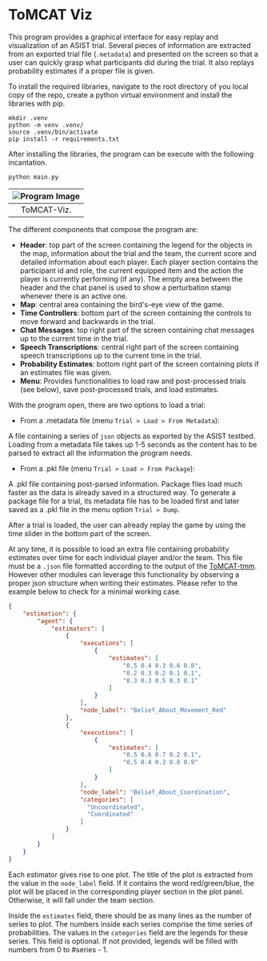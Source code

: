 # ToMCAT Viz

This program provides a graphical interface for easy replay and visualization of an ASIST trial. Several pieces of information are extracted from an exported trial file (`.metadata`) and presented on the screen so that a user can quickly grasp what participants did during the trial. It also replays probability estimates if a proper file is given. 

To install the required libraries, navigate to the root directory of you local copy of the repo, create a python virtual environment and install the libraries with pip.

```
mkdir .venv
python -m venv .venv/
source .venv/bin/activate
pip install -r requirements.txt
```

After installing the libraries, the program can be execute with the following incantation.

```
python main.py
```

| ![Program Image](https://github.com/paulosoaresua/asist_online_replay/blob/main/imap/Resources/Images/Gameplays/Gameplay.png?raw=true) |
|:--:|
|ToMCAT-Viz.|

The different components that compose the program are:

- **Header**: top part of the screen containing the legend for the objects in the map, information about the trial and the team, the current score and detailed information about each player. Each player section contains the participant id and role, the current equipped item and the action the player is currently performing (if any). The empty area between the header and the chat panel is used to show a perturbation stamp whenever there is an active one.
- **Map**: central area containing the bird's-eye view of the game.
- **Time Controllers**: bottom part of the screen containing the controls to move forward and backwards in the trial.
- **Chat Messages**: top right part of the screen containing chat messages up to the current time in the trial.
- **Speech Transcriptions**: central right part of the screen containing speech transcriptions up to the current time in the trial.
- **Probability Estimates**: bottom right part of the screen containing plots if an estimates file was given.
- **Menu**: Provides functionalities to load raw and post-processed trials (see below), save post-processed trials, and load estimates.

With the program open, there are two options to load a trial: 

- From a .metadata file (menu `Trial > Load > From Metadata`):

A file containing a series of `json` objects as exported by the ASIST testbed. Loading from a metadata file takes up 1-5 seconds as the content has to be parsed to extract all the information the program needs. 

- From a .pkl file (menu `Trial > Load > From Package`):  

 A .pkl file containing post-parsed information. Package files load much faster as the data is already saved in a structured way. To generate a package file for a trial, its metadata file has to be loaded first and later saved as a .pkl file in the menu option `Trial > Dump`.
 

After a trial is loaded, the user can already replay the game by using the time slider in the bottom part of the screen. 

At any time, it is possible to load an extra file containing probability estimates over time for each individual player and/or the team. This file must be a `.json` file formatted according to the output of the [ToMCAT-tmm](https://github.com/ml4ai/tomcat-tmm). However other modules can leverage this functionality by observing a proper json structure when writing their estimates. Please refer to the example below to check for a minimal working case.


```json
{
    "estimation": {
        "agent": {
            "estimators": [
                {
                    "executions": [
                        {
                            "estimates": [
                                "0.5 0.4 0.3 0.6 0.8",
                                "0.2 0.3 0.2 0.1 0.1",
                                "0.3 0.3 0.5 0.3 0.1"
                            ]
                        }
                    ],                    
                    "node_label": "Belief_About_Movement_Red"
                },
                {
                    "executions": [
                        {
                            "estimates": [
                                "0.5 0.6 0.7 0.2 0.1",
                                "0.5 0.4 0.3 0.8 0.9"
                            ]
                        }
                    ],                    
                    "node_label": "Belief_About_Coordination",
                    "categories": [
                      "Uncoordinated",
                      "Coordinated"
                    ]
                }
            ]
        }
    }
}
```

Each estimator gives rise to one plot. The title of the plot is extracted from the value in the `node_label` field. If it contains the word red/green/blue, the plot will be placed in the corresponding player section in the plot panel. Otherwise, it will fall under the team section. 

Inside the `estimates` field, there should be as many lines as the number of series to plot. The numbers inside each series comprise the time series of probabilities. The values in the `categories` field are the legends for these series. This field is optional. If not provided, legends will be filled with numbers from 0 to #series - 1.  




